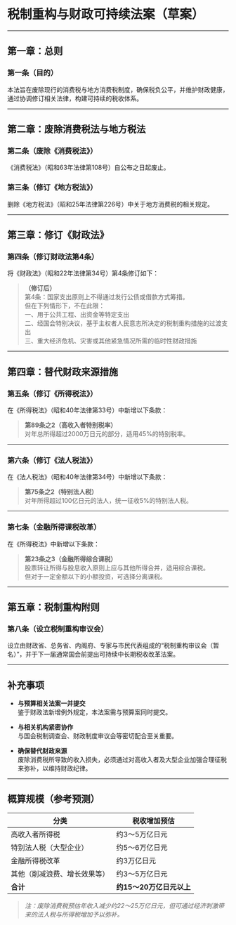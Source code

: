 # 税制重构与财政可持续法案（草案）

---

## 第一章：总则

### 第一条（目的）  
本法旨在废除现行的消费税与地方消费税制度，确保税负公平，并维护财政健康，通过协调修订相关法律，构建可持续的税收体系。

---

## 第二章：废除消费税法与地方税法

### 第二条（废除《消费税法》）  
《消费税法》（昭和63年法律第108号）自公布之日起废止。

### 第三条（修订《地方税法》）  
删除《地方税法》（昭和25年法律第226号）中关于地方消费税的相关规定。

---

## 第三章：修订《财政法》

### 第四条（修订财政法第4条）  
将《财政法》（昭和22年法律第34号）第4条修订如下：

> **（修订后）**  
> 第4条：国家支出原则上不得通过发行公债或借款方式筹措。  
> 但在下列情形下，不在此限：  
> 一、用于公共工程、出资金等特定支出  
> 二、经国会特别决议，基于主权者人民意志所决定的税制重构措施的过渡支出  
> 三、重大经济危机、灾害或其他紧急情况所需的临时性财政措施

---

## 第四章：替代财政来源措施

### 第五条（修订《所得税法》）  
在《所得税法》（昭和40年法律第33号）中新增以下条款：

> **第89条之2（高收入者特别税率）**  
> 对年总所得超过2000万日元的部分，适用45%的特别税率。

---

### 第六条（修订《法人税法》）  
在《法人税法》（昭和40年法律第34号）中新增以下条款：

> **第75条之2（特别法人税）**  
> 对年所得超过100亿日元的法人，统一征收5%的特别法人税。

---

### 第七条（金融所得课税改革）  
在《所得税法》中新增以下条款：

> **第23条之3（金融所得综合课税）**  
> 股票转让所得与股息收入原则上应与其他所得合并，适用综合课税。  
> 但对于一定金额以下的小额投资，可选择分离课税。

---

## 第五章：税制重构附则

### 第八条（设立税制重构审议会）  
设立由财政省、总务省、内阁府、专家与市民代表组成的“税制重构审议会（暂名）”，并于下一届通常国会前提出可持续中长期税收改革法案。

---

## 补充事项

- **与预算相关法案一并提交**  
  鉴于财政法新增例外规定，本法案需与预算案同时提交。

- **与相关机构紧密协作**  
  与国会税制调查会、财政制度审议会等密切配合至关重要。

- **确保替代财政来源**  
  废除消费税所导致的收入损失，必须通过对高收入者及大型企业加强合理征税来弥补，以维持财政纪律。

---

## 概算规模（参考预测）

| 分类                             | 税收增加预估      |
|----------------------------------|-------------------|
| 高收入者所得税                   | 约3〜5万亿日元     |
| 特别法人税（大型企业）           | 约5〜6万亿日元     |
| 金融所得税改革                   | 约3万亿日元        |
| 其他（削减浪费、增长效果等）     | 约3〜5万亿日元     |
| **合计**                          | **约15〜20万亿日元以上** |

> *注：废除消费税预估年收入减少约22〜25万亿日元，但可通过经济刺激带来的法人税与所得税增加予以弥补。*
